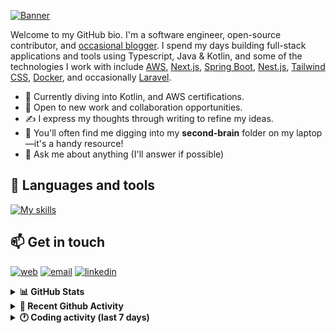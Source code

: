 [![Banner](https://raw.githubusercontent.com/wilfriedago/wilfriedago/main/assets/1.png)][website]

Welcome to my GitHub bio. I'm a software engineer, open-source contributor, and [occasional blogger][blog]. I spend my days building full-stack applications and tools using Typescript, Java & Kotlin, and some of the technologies I work with include [AWS](https://aws.amazon.com/fr/), [Next.js](https://nextjs.org/), [Spring Boot](https://spring.io/projects/spring-boot), [Nest.js](https://nestjs.com/), [Tailwind CSS](https://github.com/tailwindlabs/tailwindcss), [Docker](https://www.docker.com/), and occasionally [Laravel](https://laravel.com/).

- 🔭 Currently diving into Kotlin, and AWS certifications.
- 👯 Open to new work and collaboration opportunities.
- ✍️ I express my thoughts through writing to refine my ideas.
- 🧠 You'll often find me digging into my **second-brain** folder on my laptop—it's a handy resource!
- 💬 Ask me about anything (I'll answer if possible)

## 🎨 Languages and tools

[![My skills](https://skillicons.dev/icons?i=typescript,js,nodejs,nest,java,kotlin,spring,python,fastapi,django,aws,docker,vscode,idea,tailwind&perline=15)](https://wilfriedago.dev/about#skills)

## 📫 Get in touch
[![web](https://img.shields.io/badge/WEBSITE-12100E?logo=google-earth&color=282A36)][website]
[![email](https://img.shields.io/badge/MAIL-12100E?logo=mailgun&color=282A36)][mail]
[![linkedin](https://img.shields.io/badge/LINKEDIN-12100E?logo=linkedin&color=282A36)][linkedin]


<details>
  <summary><b>📊 GitHub Stats</b></summary>
	<br/>
	<p align="left">
		<img width="49.5%" src="https://github-readme-stats.vercel.app/api?username=wilfriedago&show_icons=true&count_private=true&title_color=10b981&icon_color=10b981&theme=react&hide_border=true" />
		<img width="49.5%" src="https://streak-stats.demolab.com/?user=wilfriedago&hide_border=true&theme=react&ring=10b981&fire=fff&currStreakNum=fff&sideLabels=10b981&currStreakLabel=10b981&sideNums=fff" />
	</p>
</details>

<details>
  <summary><b>📅 Recent Github Activity</b></summary>
	<br>

<!--RECENT_ACTIVITY:last_update-->
Last Updated: Saturday, July 19th, 2025, 4:28:35 AM
<!--RECENT_ACTIVITY:last_update_end-->

<!--RECENT_ACTIVITY:start-->
1. ⬆️ Pushed 21 commit(s) to [wilfriedago/dotfiles](https://github.com/wilfriedago/dotfiles)<br>
2. ⬆️ Pushed 5 commit(s) to [thewlabs/eslint-config](https://github.com/thewlabs/eslint-config)<br>
3. ⭐ Starred [modelcontextprotocol/servers](https://github.com/modelcontextprotocol/servers)<br>
4. ⬆️ Pushed 1 commit(s) to [wilfriedago/wilfriedago](https://github.com/wilfriedago/wilfriedago)<br>
5. ⬆️ Pushed 1 commit(s) to [thewlabs/eslint-config](https://github.com/thewlabs/eslint-config)<br>
<!--RECENT_ACTIVITY:end-->
</details>

<details>
  <summary><b>🕐 Coding activity (last 7 days)</b></summary>
	<br>

<!--START_SECTION:waka-->

```python
Total Time: 35 hrs 29 mins

Java                  16 hrs 36 mins  ███████████▓░░░░░░░░░░░░░   46.35 %
TypeScript            7 hrs 18 mins   █████░░░░░░░░░░░░░░░░░░░░   20.38 %
TeX                   1 hr 28 mins    █░░░░░░░░░░░░░░░░░░░░░░░░   04.11 %
XML                   50 mins         ▓░░░░░░░░░░░░░░░░░░░░░░░░   02.33 %
JavaScript            46 mins         ▓░░░░░░░░░░░░░░░░░░░░░░░░   02.18 %
Kotlin                31 mins         ▒░░░░░░░░░░░░░░░░░░░░░░░░   01.46 %
Gradle                21 mins         ▒░░░░░░░░░░░░░░░░░░░░░░░░   00.99 %
```

<!--END_SECTION:waka-->
</details>

[website]: https://wilfriedago.me
[linkedin]: https://linkedin.com/in/wilfriedago
[blog]: https://wilfriedago.me/blog
[mail]: mailto:hello@wilfriedago.me
